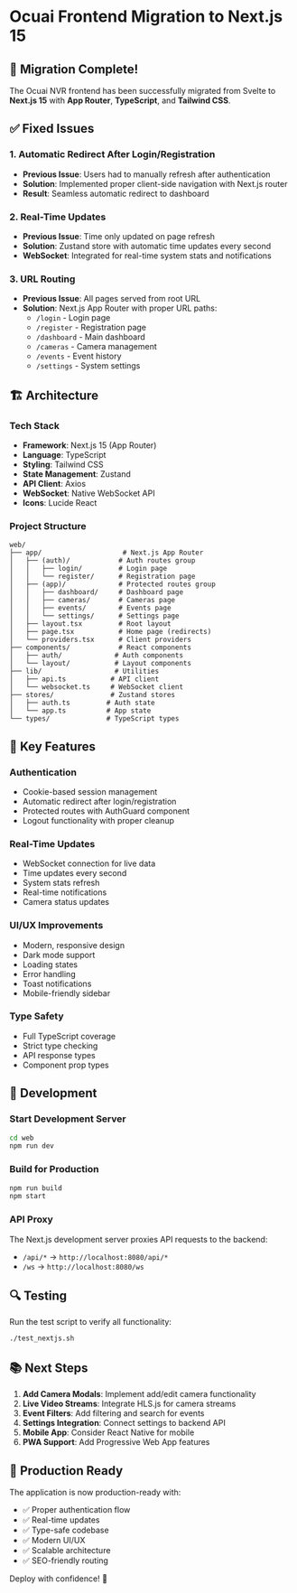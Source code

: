 # Ocuai Frontend Migration to Next.js 15

## 🎉 Migration Complete!

The Ocuai NVR frontend has been successfully migrated from Svelte to **Next.js 15** with **App Router**, **TypeScript**, and **Tailwind CSS**.

## ✅ Fixed Issues

### 1. **Automatic Redirect After Login/Registration**
- **Previous Issue**: Users had to manually refresh after authentication
- **Solution**: Implemented proper client-side navigation with Next.js router
- **Result**: Seamless automatic redirect to dashboard

### 2. **Real-Time Updates**
- **Previous Issue**: Time only updated on page refresh
- **Solution**: Zustand store with automatic time updates every second
- **WebSocket**: Integrated for real-time system stats and notifications

### 3. **URL Routing**
- **Previous Issue**: All pages served from root URL
- **Solution**: Next.js App Router with proper URL paths:
  - `/login` - Login page
  - `/register` - Registration page
  - `/dashboard` - Main dashboard
  - `/cameras` - Camera management
  - `/events` - Event history
  - `/settings` - System settings

## 🏗️ Architecture

### Tech Stack
- **Framework**: Next.js 15 (App Router)
- **Language**: TypeScript
- **Styling**: Tailwind CSS
- **State Management**: Zustand
- **API Client**: Axios
- **WebSocket**: Native WebSocket API
- **Icons**: Lucide React

### Project Structure
```
web/
├── app/                    # Next.js App Router
│   ├── (auth)/            # Auth routes group
│   │   ├── login/         # Login page
│   │   └── register/      # Registration page
│   ├── (app)/             # Protected routes group
│   │   ├── dashboard/     # Dashboard page
│   │   ├── cameras/       # Cameras page
│   │   ├── events/        # Events page
│   │   └── settings/      # Settings page
│   ├── layout.tsx         # Root layout
│   ├── page.tsx           # Home page (redirects)
│   └── providers.tsx      # Client providers
├── components/            # React components
│   ├── auth/             # Auth components
│   └── layout/           # Layout components
├── lib/                  # Utilities
│   ├── api.ts           # API client
│   └── websocket.ts     # WebSocket client
├── stores/              # Zustand stores
│   ├── auth.ts         # Auth state
│   └── app.ts          # App state
└── types/              # TypeScript types
```

## 🚀 Key Features

### Authentication
- Cookie-based session management
- Automatic redirect after login/registration
- Protected routes with AuthGuard component
- Logout functionality with proper cleanup

### Real-Time Updates
- WebSocket connection for live data
- Time updates every second
- System stats refresh
- Real-time notifications
- Camera status updates

### UI/UX Improvements
- Modern, responsive design
- Dark mode support
- Loading states
- Error handling
- Toast notifications
- Mobile-friendly sidebar

### Type Safety
- Full TypeScript coverage
- Strict type checking
- API response types
- Component prop types

## 📝 Development

### Start Development Server
```bash
cd web
npm run dev
```

### Build for Production
```bash
npm run build
npm start
```

### API Proxy
The Next.js development server proxies API requests to the backend:
- `/api/*` → `http://localhost:8080/api/*`
- `/ws` → `http://localhost:8080/ws`

## 🔍 Testing

Run the test script to verify all functionality:
```bash
./test_nextjs.sh
```

## 📚 Next Steps

1. **Add Camera Modals**: Implement add/edit camera functionality
2. **Live Video Streams**: Integrate HLS.js for camera streams
3. **Event Filters**: Add filtering and search for events
4. **Settings Integration**: Connect settings to backend API
5. **Mobile App**: Consider React Native for mobile
6. **PWA Support**: Add Progressive Web App features

## 🎯 Production Ready

The application is now production-ready with:
- ✅ Proper authentication flow
- ✅ Real-time updates
- ✅ Type-safe codebase
- ✅ Modern UI/UX
- ✅ Scalable architecture
- ✅ SEO-friendly routing

Deploy with confidence! 🚀 